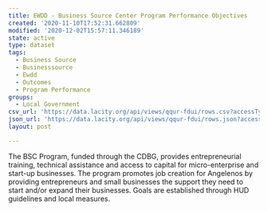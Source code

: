 ```yaml
---
title: EWDD - Business Source Center Program Performance Objectives
created: '2020-11-10T17:52:31.662809'
modified: '2020-12-02T15:57:11.346189'
state: active
type: dataset
tags:
  - Business Source
  - Businesssource
  - Ewdd
  - Outcomes
  - Program Performance
groups:
  - Local Government
csv_url: 'https://data.lacity.org/api/views/qqur-fdui/rows.csv?accessType=DOWNLOAD'
json_url: 'https://data.lacity.org/api/views/qqur-fdui/rows.json?accessType=DOWNLOAD'
layout: post

---
```

The BSC Program, funded through the CDBG, provides entrepreneurial training, technical assistance and access to capital for micro-enterprise and start-up businesses.  The program promotes job creation for Angelenos by providing entrepreneurs and small businesses the support they need to start and/or expand their businesses.  Goals are established through HUD guidelines and local measures.
